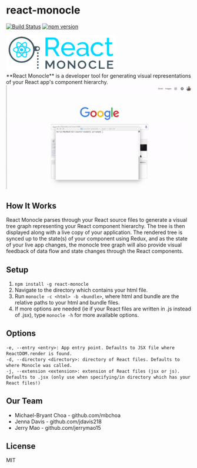 # react-monocle
[![Build Status](https://travis-ci.org/team-gryff/react-monocle.svg?branch=master)](https://travis-ci.org/team-gryff/react-monocle) [![npm version](https://badge.fury.io/js/react-monocle.svg)](https://badge.fury.io/js/react-monocle)

<img src="react/assets/logo.png" width="300"/>

</br>
**React Monocle** is a developer tool for generating visual representations of your React app's component hierarchy.

</br>
<img src="demo.gif" width="600"/>

## How It Works
React Monocle parses through your React source files to generate a visual tree graph representing your React component hierarchy. 
The tree is then displayed along with a live copy of your application. 
The rendered tree is synced up to the state(s) of your component using Redux, and as the state of your live app changes, the monocle tree graph will also provide visual feedback of data flow and state changes through the React components.

## Setup
1. ```npm install -g react-monocle```
2. Navigate to the directory which contains your html file.
3. Run ```monocle -c <html> -b <bundle>```, where html and bundle are the relative paths to your html and bundle files.
4. If more options are needed (ie if your React files are written in .js instead of .jsx), type ```monocle -h``` for more available options.

## Options
```
-e, --entry <entry>: App entry point. Defaults to JSX file where ReactDOM.render is found.
-d, --directory <directory>: directory of React files. Defaults to where Monocle was called.
-j, --extension <extension>: extension of React files (jsx or js). Defaults to .jsx (only use when specifying/in directory which has your React files!)
```
## Our Team
* Michael-Bryant Choa - github.com/mbchoa
* Jenna Davis - github.com/jdavis218
* Jerry Mao - github.com/jerrymao15

## License
MIT

